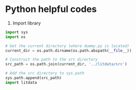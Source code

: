 # Python helpful codes

1. Import library

```python
import sys
import os

# Get the current directory (where dummy.py is located)
current_dir = os.path.dirname(os.path.abspath(__file__))

# Construct the path to the src directory
src_path = os.path.join(current_dir, '../litdata/src')

# Add the src directory to sys.path
sys.path.append(src_path)
import litdata
```
